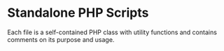 Standalone PHP Scripts
======================

Each file is a self-contained PHP class with utility functions and contains comments on its purpose and usage.
